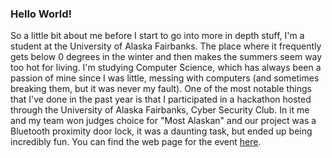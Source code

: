 ### Hello World!
So a little bit about me before I start to go into more in depth stuff, I'm a student at the University of Alaska Fairbanks. 
The place where it frequently gets below 0 degrees in the winter and then makes the summers seem way too hot for living. I'm studying
Computer Science, which has always been a passion of mine since I was little, messing with computers (and sometimes breaking them, but it 
was never my fault). One of the most notable things that I've done in the past year is that I participated in a hackathon hosted through
the University of Alaska Fairbanks, Cyber Security Club. In it me and my team won judges choice for "Most Alaskan" and our project was
a Bluetooth proximity door lock, it was a daunting task, but ended up being incredibly fun. You can find the web page for the event [here](https://www.csc.uaf.edu/hackathon/).
<!--stackedit_data:
eyJoaXN0b3J5IjpbLTY2NzY0NTYwM119
-->